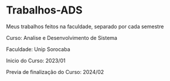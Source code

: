# Trabalhos-ADS
Meus trabalhos feitos na faculdade, separado por cada semestre



Curso: Analise e Desenvolvimento de Sistema

Faculdade: Unip Sorocaba

Inicio do Curso: 2023/01

Previa de finalização do Curso: 2024/02

